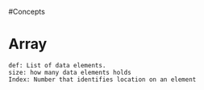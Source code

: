#Concepts
# Array
    def: List of data elements.
    size: how many data elements holds
    Index: Number that identifies location on an element
